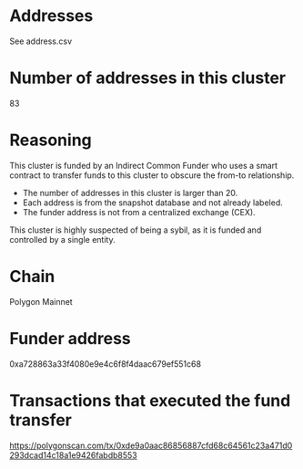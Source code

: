 # Addresses

See address.csv

# Number of addresses in this cluster

83

# Reasoning

This cluster is funded by an Indirect Common Funder who uses a smart contract to transfer funds to this cluster to obscure the from-to relationship.

- The number of addresses in this cluster is larger than 20.
- Each address is from the snapshot database and not already labeled.
- The funder address is not from a centralized exchange (CEX).

This cluster is highly suspected of being a sybil, as it is funded and controlled by a single entity.

# Chain

Polygon Mainnet

# Funder address

0xa728863a33f4080e9e4c6f8f4daac679ef551c68

# Transactions that executed the fund transfer

https://polygonscan.com/tx/0xde9a0aac86856887cfd68c64561c23a471d0293dcad14c18a1e9426fabdb8553
